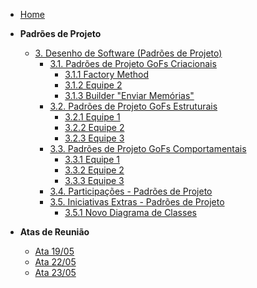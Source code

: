 <!-- docs/_sidebar.md -->

- [Home](README.md)

- **Padrões de Projeto**
  - [3. Desenho de Software (Padrões de Projeto)](/PadroesDeProjeto/3.PadroesDeProjeto.md)
    - [3.1. Padrões de Projeto GoFs Criacionais](/PadroesDeProjeto/3.1.GoFsCriacionais.md)
      - [3.1.1 Factory Method](/PadroesDeProjeto/GOFsCriacional/3.1.1.FactoryMethod.md)
      - [3.1.2 Equipe 2](PadroesDeProjeto/3.1.2.GoFsCriacional.md)
      - [3.1.3 Builder "Enviar Memórias"](/PadroesDeProjeto/3.1.3.GoFsCriacional.md)
    - [3.2. Padrões de Projeto GoFs Estruturais](/PadroesDeProjeto/3.2.GoFsEstruturais.md)
      - [3.2.1 Equipe 1](/)
      - [3.2.2 Equipe 2](/)
      - [3.2.3 Equipe 3](/PadroesDeProjeto/3.2.3.GoFsEstruturais.md)
    - [3.3. Padrões de Projeto GoFs Comportamentais](/PadroesDeProjeto/3.3.GoFsComportamentais.md)
      - [3.3.1 Equipe 1](/)
      - [3.3.2 Equipe 2](/)
      - [3.3.3 Equipe 3](/PadroesDeProjeto/3.3.3.GofsComportamentais.md)
    - [3.4. Participações - Padrões de Projeto](/PadroesDeProjeto/3.4.ParticipacoesPadroes.md)
    - [3.5. Iniciativas Extras - Padrões de Projeto](/PadroesDeProjeto/3.5.IniciativasExtras.md)
      - [3.5.1 Novo Diagrama de Classes](/PadroesDeProjeto/3.5.1.AtualizaçãoDiagramaClasses.md)

- **Atas de Reunião** 
  - [Ata 19/05](/AtasDeReunião/reuniao1905.md)
  - [Ata 22/05](/AtasDeReunião/reuniao2205.md)
  - [Ata 23/05](/AtasDeReunião/reuniao2305.md)
  
      
